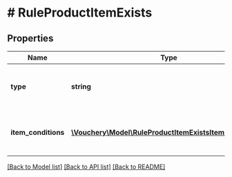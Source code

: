 # # RuleProductItemExists

## Properties

Name | Type | Description | Notes
------------ | ------------- | ------------- | -------------
**type** | **string** | Check if trigger has specific product item related | [default to 'product_item_exists']
**item_conditions** | [**\Vouchery\Model\RuleProductItemExistsItemConditions[]**](RuleProductItemExistsItemConditions.md) | Array of item conditions, that item should fit | 

[[Back to Model list]](../../README.md#documentation-for-models) [[Back to API list]](../../README.md#documentation-for-api-endpoints) [[Back to README]](../../README.md)


